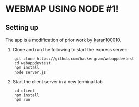 # WEBMAP USING NODE #1!


## Setting up


The app is a modification of prior work by [karan100010](https://github.com/karan100010).


1. Clone and run the following to start the express server:

```
    git clone https://github.com/hackergram/webappdevtest
    cd webappdevtest
    npm install
    node server.js
```

2. Start the client server in a new terminal tab

```
    cd client
    npm install
    npm run
```
